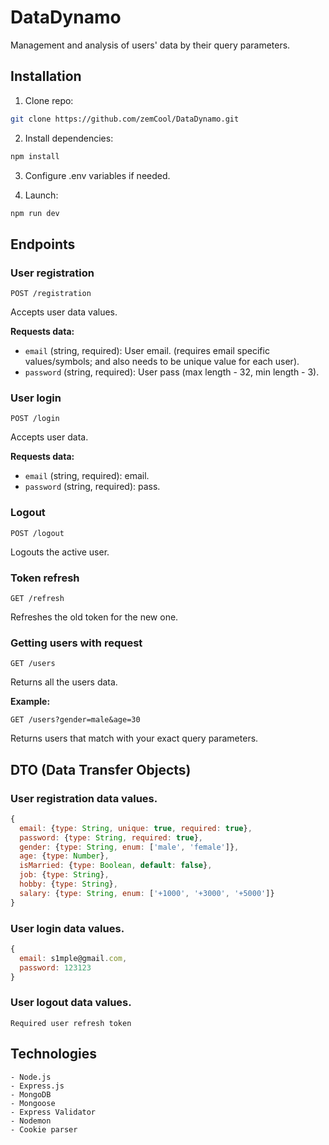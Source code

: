 
# DataDynamo

Management and analysis of users' data by their query parameters.

## Installation

1. Clone repo:

```bash
git clone https://github.com/zemCool/DataDynamo.git
```

2. Install dependencies:

```bash
npm install
```

3. Configure .env variables if needed.

4. Launch:

```bash
npm run dev
```

## Endpoints

### User registration

```
POST /registration
```

Accepts user data values.

**Requests data:**

- `email` (string, required): User email. (requires email specific values/symbols; and also needs to be unique value for each user).
- `password` (string, required): User pass (max length - 32, min length - 3).

### User login

```
POST /login
```

Accepts user data.

**Requests data:**

- `email` (string, required): email.
- `password` (string, required): pass.

### Logout

```
POST /logout
```

Logouts the active user.

### Token refresh

```
GET /refresh
```

Refreshes the old token for the new one.


### Getting users with request

```
GET /users
```

Returns all the users data.

**Example:**

```
GET /users?gender=male&age=30
```

Returns users that match with your exact query parameters.

## DTO (Data Transfer Objects)

### User registration data values.

```javascript
{
  email: {type: String, unique: true, required: true},
  password: {type: String, required: true}, 
  gender: {type: String, enum: ['male', 'female']},
  age: {type: Number},
  isMarried: {type: Boolean, default: false},
  job: {type: String},
  hobby: {type: String},
  salary: {type: String, enum: ['+1000', '+3000', '+5000']}
}
```


### User login data values.

```javascript
{
  email: s1mple@gmail.com,
  password: 123123
}
```
### User logout data values.
```
Required user refresh token
```



## Technologies
```
- Node.js
- Express.js
- MongoDB
- Mongoose
- Express Validator
- Nodemon
- Cookie parser
```
